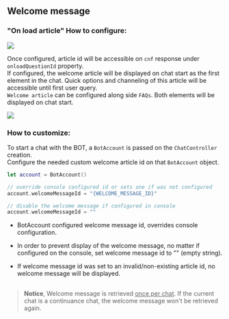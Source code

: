 ## Welcome message

### "On load article" How to configure:
![](https://raw.githubusercontent.com/wiki/bold360ai/GlobalDocs/images/Android/welcome_article_console.png)

Once configured, article id will be accessible on `cnf` response under `onloadQuestionId` property.   
If configured, the welcome article will be displayed on chat start as the first element in the chat. Quick options and channeling of this article will be accessible until first user query.   
`Welcome article` can be configured along side `FAQs`. Both elements will be displayed on chat start.

![](https://raw.githubusercontent.com/wiki/bold360ai/GlobalDocs/images/Android/welcome-and-faqs.png)

### How to customize:
To start a chat with the BOT, a `BotAccount` is passed on the `ChatController` creation.    
Configure the needed custom welcome article id on that `BotAccount` object.
```swift
let account = BotAccount()

// override console configured id or sets one if was not configured 
account.welcomeMessageId = "{WELCOME_MESSAGE_ID}"

// disable the welcome message if configured in console
account.welcomeMessageId = ""
```

- BotAccount configured welcome message id, overrides console configuration.

- In order to prevent display of the welcome message, no matter if configured on the console,  set welcome message id to "" (empty string).
- If welcome message id was set to an invalid/non-existing article id, no welcome message will be displayed.   
##
 
> **Notice**, Welcome message is retrieved <U>once per chat</U>. If the current chat is a continuance chat, the welcome message won't be retrieved again. 